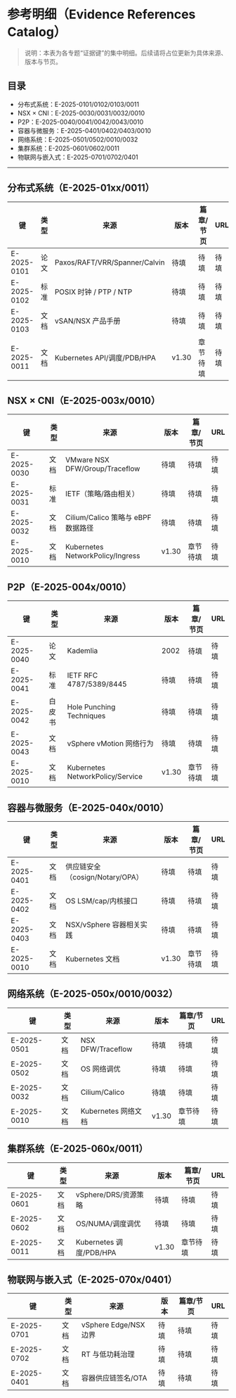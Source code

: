 # 参考明细（Evidence References Catalog）

> 说明：本表为各专题“证据键”的集中明细。后续请将占位更新为具体来源、版本与节页。

## 目录

- 分布式系统：E-2025-0101/0102/0103/0011
- NSX × CNI：E-2025-0030/0031/0032/0010
- P2P：E-2025-0040/0041/0042/0043/0010
- 容器与微服务：E-2025-0401/0402/0403/0010
- 网络系统：E-2025-0501/0502/0010/0032
- 集群系统：E-2025-0601/0602/0011
- 物联网与嵌入式：E-2025-0701/0702/0401

---

## 分布式系统（E-2025-01xx/0011）

| 键 | 类型 | 来源 | 版本 | 篇章/节页 | URL |
|---|---|---|---|---|---|
| E-2025-0101 | 论文 | Paxos/RAFT/VRR/Spanner/Calvin | 待填 | 待填 | 待填 |
| E-2025-0102 | 标准 | POSIX 时钟 / PTP / NTP | 待填 | 待填 | 待填 |
| E-2025-0103 | 文档 | vSAN/NSX 产品手册 | 待填 | 待填 | 待填 |
| E-2025-0011 | 文档 | Kubernetes API/调度/PDB/HPA | v1.30 | 章节待填 | 待填 |

## NSX × CNI（E-2025-003x/0010）

| 键 | 类型 | 来源 | 版本 | 篇章/节页 | URL |
|---|---|---|---|---|---|
| E-2025-0030 | 文档 | VMware NSX DFW/Group/Traceflow | 待填 | 待填 | 待填 |
| E-2025-0031 | 标准 | IETF（策略/路由相关） | 待填 | 待填 | 待填 |
| E-2025-0032 | 文档 | Cilium/Calico 策略与 eBPF 数据路径 | 待填 | 待填 | 待填 |
| E-2025-0010 | 文档 | Kubernetes NetworkPolicy/Ingress | v1.30 | 章节待填 | 待填 |

## P2P（E-2025-004x/0010）

| 键 | 类型 | 来源 | 版本 | 篇章/节页 | URL |
|---|---|---|---|---|---|
| E-2025-0040 | 论文 | Kademlia | 2002 | 待填 | 待填 |
| E-2025-0041 | 标准 | IETF RFC 4787/5389/8445 | 待填 | 待填 | 待填 |
| E-2025-0042 | 白皮书 | Hole Punching Techniques | 待填 | 待填 | 待填 |
| E-2025-0043 | 文档 | vSphere vMotion 网络行为 | 待填 | 待填 | 待填 |
| E-2025-0010 | 文档 | Kubernetes NetworkPolicy/Service | v1.30 | 章节待填 | 待填 |

## 容器与微服务（E-2025-040x/0010）

| 键 | 类型 | 来源 | 版本 | 篇章/节页 | URL |
|---|---|---|---|---|---|
| E-2025-0401 | 文档 | 供应链安全（cosign/Notary/OPA） | 待填 | 待填 | 待填 |
| E-2025-0402 | 文档 | OS LSM/cap/内核接口 | 待填 | 待填 | 待填 |
| E-2025-0403 | 文档 | NSX/vSphere 容器相关实践 | 待填 | 待填 | 待填 |
| E-2025-0010 | 文档 | Kubernetes 文档 | v1.30 | 章节待填 | 待填 |

## 网络系统（E-2025-050x/0010/0032）

| 键 | 类型 | 来源 | 版本 | 篇章/节页 | URL |
|---|---|---|---|---|---|
| E-2025-0501 | 文档 | NSX DFW/Traceflow | 待填 | 待填 | 待填 |
| E-2025-0502 | 文档 | OS 网络调优 | 待填 | 待填 | 待填 |
| E-2025-0032 | 文档 | Cilium/Calico | 待填 | 待填 | 待填 |
| E-2025-0010 | 文档 | Kubernetes 网络文档 | v1.30 | 章节待填 | 待填 |

## 集群系统（E-2025-060x/0011）

| 键 | 类型 | 来源 | 版本 | 篇章/节页 | URL |
|---|---|---|---|---|---|
| E-2025-0601 | 文档 | vSphere/DRS/资源策略 | 待填 | 待填 | 待填 |
| E-2025-0602 | 文档 | OS/NUMA/调度调优 | 待填 | 待填 | 待填 |
| E-2025-0011 | 文档 | Kubernetes 调度/PDB/HPA | v1.30 | 章节待填 | 待填 |

## 物联网与嵌入式（E-2025-070x/0401）

| 键 | 类型 | 来源 | 版本 | 篇章/节页 | URL |
|---|---|---|---|---|---|
| E-2025-0701 | 文档 | vSphere Edge/NSX 边界 | 待填 | 待填 | 待填 |
| E-2025-0702 | 文档 | RT 与低功耗治理 | 待填 | 待填 | 待填 |
| E-2025-0401 | 文档 | 容器供应链签名/OTA | 待填 | 待填 | 待填 |
